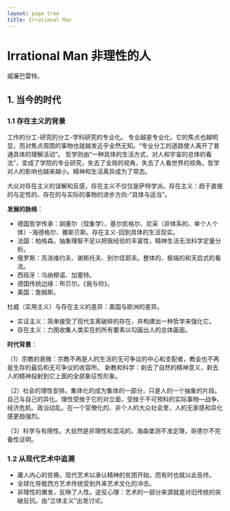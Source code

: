 ```yaml
---
layout: page_tree
title: Irrational Man
---
```


# Irrational Man 非理性的人

威廉巴雷特。

## 1. 当今的时代

### 1.1 存在主义的背景

工作的分工-研究的分工-学科研究的专业化。
专业越是专业化，它的焦点也越明显，而对焦点周围的事物也就越发近乎全然无知。“专业分工的道路使人离开了普通具体的理解活动”。
哲学则由“一种具体的生活方式，对人和宇宙的总体的看法”，变成了学院的专业研究，失去了全局的视角，失去了人看世界的视角。哲学对人的影响也越来越小。精神和生活离异成为了常态。

大众对存在主义的误解和反感，存在主义不仅仅是萨特学派。存在主义：趋于直接的与定性的、存在的与实际的事物的进步方向-“具体与适当”。

**发展的脉络**：

* 德国哲学传承：胡塞尔（现象学）、基尔凯格尔、尼采（非体系的、单个人个体）-海德格尔、雅斯贝斯。存在主义-回到具体的生活现实。
* 法国：柏格森。抽象理智不足以把我经验的丰富性，精神生活无法科学定量分析。
* 俄罗斯：苏洛维约夫、谢斯托夫、别尔佳耶夫。整体的、极端的和天启式的看法。
* 西班牙：乌纳穆诺、加塞特。
* 德国传统边缘：布贝尔。《我与你》。
* 美国：詹姆斯。

杜威（实用主义）与存在主义的差异：美国与欧洲的差异。
* 实证主义：简单接受了现代支离破碎的存在，并构建出一种哲学来强化它。
* 存在主义：力图收集人类实在的所有要素以勾画出人的总体画面。

**时代背景**：

（1）宗教的衰微：宗教不再是人的生活的无可争议的中心和支配者，教会也不再是生存的最后和无可争议的收容所。
新教和科学：剥去了自然的精神意义，剥去人的精神投射到它上面的全部象征性形象。

（2）社会的理性安排。集体化的成为集体的一部分，只是人的一个抽象的片段。自己与自己的异化。理性受挫于它的对立面，受挫于不可预料的实际事物—战争、经济危机、政治动乱。在一个官僚化的、非个人的大众社会里，人的无家感和异化感更趋强烈。

（3）科学与有限性。大自然是非理性和混沌的。海森堡测不准定理，哥德尔不完备性证明。

### 1.2 从现代艺术中追溯

* 庸人内心的贫瘠。现代艺术以承认精神的贫困开始，而有时也就以此告终。
* 全球化导致西方艺术传统受到外来艺术文化的冲击。
* 非理性的爆发，反映了人性。逆反心理：艺术的一部分来源就是对旧传统的突破反抗。由“立体主义”出发讨论。
